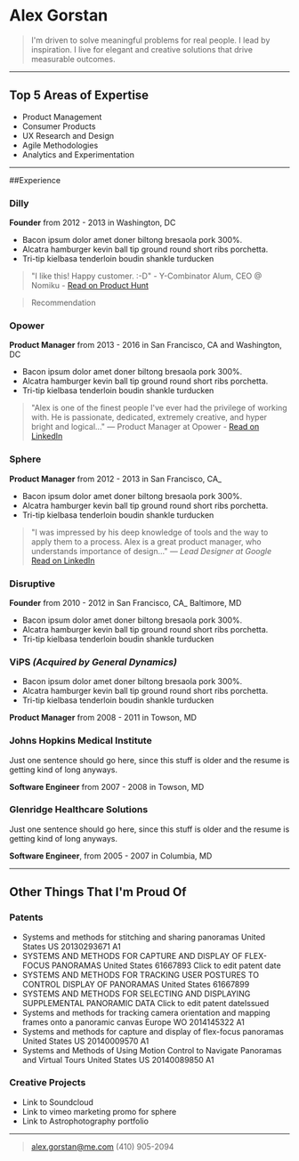 # Alex Gorstan
>I'm driven to solve meaningful problems for real people. I lead by inspiration. I live for elegant and creative solutions that drive measurable outcomes.

-----------------------------------------------------------------------------------------------
## Top 5 Areas of Expertise
- Product Management
- Consumer Products
- UX Research and Design
- Agile Methodologies
- Analytics and Experimentation

-----------------------------------------------------------------------------------------------

##Experience
### Dilly
**Founder** from 2012 - 2013 in Washington, DC
* Bacon ipsum dolor amet doner biltong bresaola pork 300%.
* Alcatra hamburger kevin ball tip ground round short ribs porchetta.
* Tri-tip kielbasa tenderloin boudin shankle turducken

>"I like this! Happy customer. :-D" - Y-Combinator Alum, CEO @ Nomiku - [Read on Product Hunt](www.google.com)

> Recommendation

### Opower
**Product Manager** from 2013 - 2016 in San Francisco, CA and Washington, DC
* Bacon ipsum dolor amet doner biltong bresaola pork 300%.
* Alcatra hamburger kevin ball tip ground round short ribs porchetta.
* Tri-tip kielbasa tenderloin boudin shankle turducken

>"Alex is one of the finest people I've ever had the privilege of working with. He is passionate, dedicated, extremely creative, and hyper bright and logical..." — Product Manager at Opower - [Read on LinkedIn](www.google.com)

### Sphere
**Product Manager** from 2012 - 2013 in San Francisco, CA_
* Bacon ipsum dolor amet doner biltong bresaola pork 300%.
* Alcatra hamburger kevin ball tip ground round short ribs porchetta.
* Tri-tip kielbasa tenderloin boudin shankle turducken

>"I was impressed by his deep knowledge of tools and the way to apply them to a process. Alex is a great product manager, who understands importance of design..." _— Lead Designer at Google_ [Read on LinkedIn](www.google.com)

### Disruptive
**Founder** from 2010 - 2012 in San Francisco, CA_ Baltimore, MD
* Bacon ipsum dolor amet doner biltong bresaola pork 300%.
* Alcatra hamburger kevin ball tip ground round short ribs porchetta.
* Tri-tip kielbasa tenderloin boudin shankle turducken

### ViPS _(Acquired by General Dynamics)_
* Bacon ipsum dolor amet doner biltong bresaola pork 300%.
* Alcatra hamburger kevin ball tip ground round short ribs porchetta.
* Tri-tip kielbasa tenderloin boudin shankle turducken

**Product Manager** from 2008 - 2011 in Towson, MD

### Johns Hopkins Medical Institute
Just one sentence should go here, since this stuff is older and the resume is getting kind of long anyways.

**Software Engineer** from 2007 - 2008 in Towson, MD

### Glenridge Healthcare Solutions
Just one sentence should go here, since this stuff is older and the resume is getting kind of long anyways.

**Software Engineer**, from 2005 - 2007 in Columbia, MD

-----------------------------------------------------------------------------------------------
## Other Things That I'm Proud Of
### Patents
* Systems and methods for stitching and sharing panoramas
United States US 20130293671 A1
* SYSTEMS AND METHODS FOR CAPTURE AND DISPLAY OF FLEX-FOCUS PANORAMAS
United States 61667893
Click to edit patent date
* SYSTEMS AND METHODS FOR TRACKING USER POSTURES TO CONTROL DISPLAY OF PANORAMAS
United States 61667899
* SYSTEMS AND METHODS FOR SELECTING AND DISPLAYING SUPPLEMENTAL PANORAMIC DATA
Click to edit patent dateIssued 
* Systems and methods for tracking camera orientation and mapping frames onto a panoramic canvas
Europe WO 2014145322 A1
* Systems and methods for capture and display of flex-focus panoramas
United States US 20140009570 A1
* Systems and Methods of Using Motion Control to Navigate Panoramas and Virtual Tours
United States US 20140089850 A1

### Creative Projects
* Link to Soundcloud
* Link to vimeo marketing promo for sphere
* Link to Astrophotography portfolio


---
> [alex.gorstan@me.com](mailto:alex.gorstan@me.com)
> (410) 905-2094
